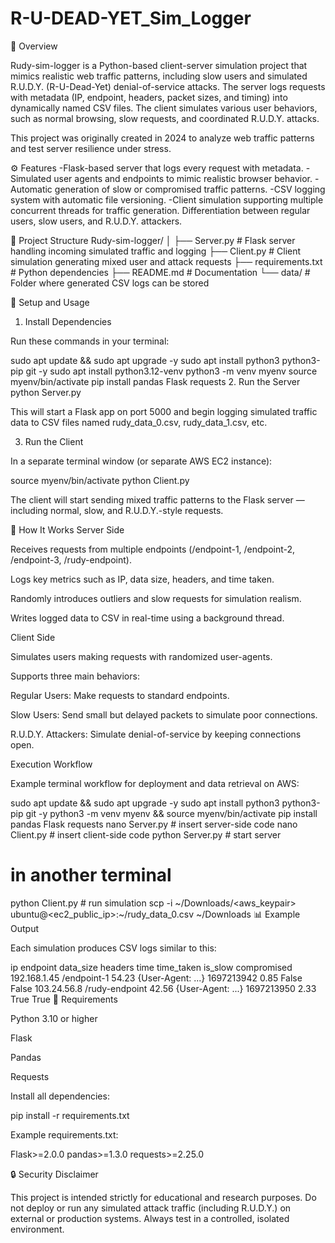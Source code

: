 # R-U-DEAD-YET_Sim_Logger

📖 Overview

Rudy-sim-logger is a Python-based client-server simulation project that mimics realistic web traffic patterns, including slow users and simulated R.U.D.Y. (R-U-Dead-Yet) denial-of-service attacks. The server logs requests with metadata (IP, endpoint, headers, packet sizes, and timing) into dynamically named CSV files. The client simulates various user behaviors, such as normal browsing, slow requests, and coordinated R.U.D.Y. attacks.

This project was originally created in 2024 to analyze web traffic patterns and test server resilience under stress.

⚙️ Features
-Flask-based server that logs every request with metadata.
-Simulated user agents and endpoints to mimic realistic browser behavior.
-Automatic generation of slow or compromised traffic patterns.
-CSV logging system with automatic file versioning.
-Client simulation supporting multiple concurrent threads for traffic generation.
Differentiation between regular users, slow users, and R.U.D.Y. attackers.

🧩 Project Structure
Rudy-sim-logger/
│
├── Server.py        # Flask server handling incoming simulated traffic and logging
├── Client.py        # Client simulation generating mixed user and attack requests
├── requirements.txt # Python dependencies
├── README.md        # Documentation
└── data/            # Folder where generated CSV logs can be stored

🚀 Setup and Usage
1. Install Dependencies

Run these commands in your terminal:

sudo apt update && sudo apt upgrade -y
sudo apt install python3 python3-pip git -y
sudo apt install python3.12-venv
python3 -m venv myenv
source myenv/bin/activate
pip install pandas Flask requests
2. Run the Server
python Server.py

This will start a Flask app on port 5000 and begin logging simulated traffic data to CSV files named rudy_data_0.csv, rudy_data_1.csv, etc.

3. Run the Client

In a separate terminal window (or separate AWS EC2 instance):

source myenv/bin/activate
python Client.py

The client will start sending mixed traffic patterns to the Flask server — including normal, slow, and R.U.D.Y.-style requests.

🧠 How It Works
Server Side 

Receives requests from multiple endpoints (/endpoint-1, /endpoint-2, /endpoint-3, /rudy-endpoint).

Logs key metrics such as IP, data size, headers, and time taken.

Randomly introduces outliers and slow requests for simulation realism.

Writes logged data to CSV in real-time using a background thread.

Client Side 

Simulates users making requests with randomized user-agents.

Supports three main behaviors:

Regular Users: Make requests to standard endpoints.

Slow Users: Send small but delayed packets to simulate poor connections.

R.U.D.Y. Attackers: Simulate denial-of-service by keeping connections open.

Execution Workflow

Example terminal workflow for deployment and data retrieval on AWS:

sudo apt update && sudo apt upgrade -y
sudo apt install python3 python3-pip git -y
python3 -m venv myenv && source myenv/bin/activate
pip install pandas Flask requests
nano Server.py  # insert server-side code
nano Client.py  # insert client-side code
python Server.py  # start server
# in another terminal
python Client.py  # run simulation
scp -i ~/Downloads/<aws_keypair> ubuntu@<ec2_public_ip>:~/rudy_data_0.csv ~/Downloads
📊 Example Output

Each simulation produces CSV logs similar to this:

ip	endpoint	data_size	headers	time	time_taken	is_slow	compromised
192.168.1.45	/endpoint-1	54.23	{User-Agent: ...}	1697213942	0.85	False	False
103.24.56.8	/rudy-endpoint	42.56	{User-Agent: ...}	1697213950	2.33	True	True
🧰 Requirements

Python 3.10 or higher

Flask

Pandas

Requests

Install all dependencies:

pip install -r requirements.txt

Example requirements.txt:

Flask>=2.0.0
pandas>=1.3.0
requests>=2.25.0

🔒 Security Disclaimer

This project is intended strictly for educational and research purposes.
Do not deploy or run any simulated attack traffic (including R.U.D.Y.) on external or production systems. Always test in a controlled, isolated environment.

